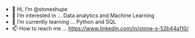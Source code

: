 - 👋 Hi, I’m @stoneshupe
- 👀 I’m interested in ... Data analytics and Machine Learning
- 🌱 I’m currently learning ... Python and SQL
- 📫 How to reach me ... https://www.linkedin.com/in/stone-s-52b44a110/

